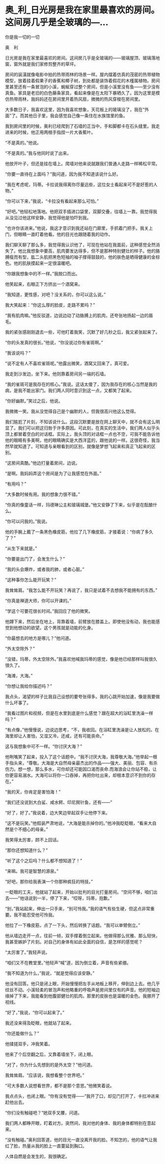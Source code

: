# 奥_利_日光房是我在家里最喜欢的房间。这间房几乎是全玻璃的—...

你是我一切的一切

奥　利

日光房是我在家里最喜欢的房间。这间房几乎是全玻璃的——玻璃屋顶、玻璃落地窗，窗外就是我们家修剪整齐的草坪。

房间的装潢就像电影中拍的热带雨林的场景一样。屋内摆着仿真的茂密的热带植物模型，放着挂着假果子的香蕉和椰子树，到处都是装饰着假花的木槿属植物。房间里甚至还有一条冒泡的小溪，蜿蜒穿过整个房间，但是小溪里没有鱼——至少没有真鱼。家具是老旧的白色藤条家具，看起来像是在太阳下暴晒久了。因为这里是模仿热带雨林，我妈妈还在房间里开着热风扇，微微的热风穿梭在房间里。

大多数日子，我喜欢这里，因为我喜欢想象，天花板上的玻璃没了，我在“外面”了。而其他日子里，我会感觉自己像一条住在水族馆里的鱼。

我到房间里的时候，奥利已经爬到了石墙的正当中，手和脚都卡在石头缝里。我走进来的时候，他正用两根手指捏一片大香蕉叶。

“不是真的。”他说。

“不是真的。”我与他同时说了出来。

他放开叶子，但还是挂在墙上。爬墙对他来说就跟我们普通人走路一样稀松平常。

“你要一直待在上面吗？”我问道，因为我不知道该说什么好。

“我在考虑呢，玛蒂。卡拉说我得离你尽量远些，这位女士看起来可不是好惹的人物。”

“你可以下来，”我说，“卡拉没有看起来那么可怕。”

“好吧。”他轻松地落地。他把双手插进口袋里，双脚交叠，往墙上一靠。我觉得我从没见过他这样安静，我觉得他是怕吓到我。

“也许你该进来。”他说，我这才意识到我还站在门廊里，手抓着门把手。我关上门，但眼睛一直盯着他看。他的目光也跟随着我的动作。

我们聊天聊了那么多，我觉得我认识他了，可现在他站在我面前，这种感觉全然消失了。他比我想象中要高，肌肉要发达得多，但不是那种特别健壮的样子。他的胳膊瘦而有型，肱二头肌把黑色短袖的袖子撑得鼓鼓的，他的肤色是晒得健康的金棕色。他的肌肤摸起来一定很温暖吧。

“你跟我想象中的不一样。”我脱口而出。

他笑起来，右眼正下方挤出一个酒窝来。

“我知道，更性感，对吧？没关系的，你可以这么说。”

我大笑起来：“你这么厚的脸皮，走路不累吗？”

“我有肌肉嘛。”他反驳道，边说边动了动胳膊上的肌肉，还夸张地扬起一边的眉毛。

我的紧张感刚刚退去一些，可他盯着我笑，沉默了好几秒之后，我又紧张起来了。

“你的头发真的很长。”他说，“你没说过你有雀斑啊。”

“我该说吗？”

“说不定有人不喜欢雀斑呢。”他露出微笑，酒窝又回来了，真可爱。

我走到沙发边，坐下来。他则靠着房间另一端的石墙。

“我的雀斑可是我存在的核心。”我说。这话太傻了，因为我存在的核心当然是我的病，是我不能出家门。我们两人同时意识到这一点，又都笑了起来。

“你好幽默。”笑过之后，他说。

我微微一笑。我从没觉得自己是个幽默的人，但我很高兴他这么觉得。

我们尴尬了片刻，不知该说什么。这段沉默要是放在网上聊天中，就不会有这么明显了。我们可以把这归咎于许多原因。可此刻，在真实的生活中，我们两人似乎头顶上都冒着空白的对话框。实际上，我头顶的对话框一点也不空，可我不能告诉他他的眼睛有多美啊，他的眼睛确实是大西洋蓝的，跟他说的一样。这很奇怪，我当然早就知道了。可知道与亲眼看到的区别，就像是梦想飞起来和真正飞起来的区别。

“这房间真酷。”他边打量着房间，边说。

“是啊。我妈妈弄这个房间是为了让我感觉在外面。”

“有用吗？”

“大多数时候有用。我的想象力很不错。”

“你真的像童话一样，玛德琳公主和玻璃城堡。”他又安静了下来，似乎是在酝酿什么。

“你可以问我的。”我说。

他的手腕上戴了一条黑色橡皮筋，他拉了几下橡皮筋，才接着说：“你病了多久了？”

“从生下来就是。”

“你要是出门了，会发生什么？”

“我的头会爆炸，或者我的肺，或者心脏。”

“这种事你怎么能开玩笑？”

我耸耸肩。“我怎么能不开玩笑？再说了，我只是试着不去想我不能拥有的东西。”

“你真是禅道大师，你可以开课的。”

“学这个可要花很长时间。”我回应了他的微笑。

他蹲下来，然后坐在地上，背靠着墙，前臂放在膝盖上。即使他没有动，我也能感觉到他想动的欲望。这个男孩就是动能的化身。

“你最想去的地方是哪儿？”他问道。

“外太空除外？”

“没错，玛蒂，外太空除外。”我喜欢他喊我玛蒂的感觉，像是他已经那样叫我很久很久了。

“海滩，大海。”

“你想让我给你描述吗？”

我点头，渴望的样子比我自己设想的要夸张得多。我的心跳开始加速，像是我要做什么坏事了。

“我看过图片和视频，但是在水里到底是什么感觉？跟在超大的浴缸里洗澡一样吗？”

“有点像，”他慢慢说，边说边思考，“不，我收回。在浴缸里洗澡是让人放松的。在海里却让人害怕，又湿又冷，还咸，还有可能丧命。”

这与我想象中可不一样。“你讨厌大海？”

他咧嘴笑了起来，投入了这个话题中。“我不讨厌大海，我尊敬大海。”他举起一根手指头来，“尊敬。大海是大自然母亲最杰出的作品——强大、美丽、包容、有杀伤力。想一想，那么多水，可你却还可能因口渴而丧命.而海浪会让你站不稳，让你更容易溺水。大海可以将你一口吞掉，再把你吐出来，却根本意识不到你的存在。”

“我的天，你肯定是害怕海！”

“我们还没说到大白鲨、咸水鳄、印尼腭针鱼，还有——”

“好了，好了。”我说着，边大笑边举起双手让他停下来。

“这不是玩笑。”他假装严肃地说，“大海是能杀掉你的。”他冲我眨眨眼，“看来大自然是个不细心的母亲。”

我笑得太厉害，顾不上回话。

“那你还想知道什么？”

“听了这个之后吗？什么都不想知道了！”

“来嘛。我可是智慧的源泉。”

“好吧，那你给我表演一个你那种疯狂的特技。”

一眨眼的工夫，他就站了起来，开始以批判的目光打量房间。“空间不够，咱们出去——”他话说到一半，停了下来，“哎呀，玛蒂，抱歉。”

“别，”我站起来，伸出一只手来，“别可怜我。”我的语气有些生硬，但这点非常重要。我不能忍受他可怜我。

他拉了一下橡皮筋，点了一下头，然后转换了话题。“我可以单臂倒立。”

他从墙边走开一点，往前一倾，双手撑着倒立起来。他做得那么优雅、那么轻快，我甚至嫉妒了片刻。对自己的身体有如此全面的自信，是怎样的感觉呢？

“太厉害了。”我轻声说。

“咱们又不在教堂里。”他轻声“喊”道，因为倒立着，声音有些紧绷。

“我不知道为什么，”我说，“就是觉得应该安静。”

他没有回答。他只是闭上眼，开始慢慢把左手从地板上移开，伸到边上去。他几乎纹丝不动。小溪轻柔的冒泡声和他略重的呼吸声是房间里仅有的声音。他的短袖边缘掉了下来，我能看到他腹部健壮的肌肉。那里的皮肤也是温暖的金色。我挪开了视线。

“好了，”我说，“你可以起来了。”

我还没来得及眨眼，他就站了起来。

“你还能做什么？”

他揉搓双手，冲我笑着。

他来了个后空翻之后，又靠着墙坐下，闭上眼。

“对了，你为什么先想到的是外太空？”他问道。

我耸耸肩。“应该说，我想看整个世界吧。”

“可大多数人说想看世界，都不是那个意思。”他微笑着说。

我点点头，也闭上眼。“你有没有觉得——”我开了口，却见门打开了，卡拉冲进来赶他出去。

“你们没有触碰吧？”她双手叉腰，问道。

我们两人都睁开眼，盯着对方。突然间，我对他的身体、我的身体都特别在意起来。

“没有触碰。”奥利回答道，他的目光一直没离开我的脸。不知怎的，他的语气让我红了脸，热量从我的脸上一直蔓延到胸口。

人体自燃是会发生的，我很确定。